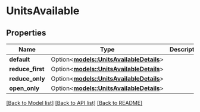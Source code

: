 # UnitsAvailable

## Properties

Name | Type | Description | Notes
------------ | ------------- | ------------- | -------------
**default** | Option<[**models::UnitsAvailableDetails**](UnitsAvailableDetails.md)> |  | [optional]
**reduce_first** | Option<[**models::UnitsAvailableDetails**](UnitsAvailableDetails.md)> |  | [optional]
**reduce_only** | Option<[**models::UnitsAvailableDetails**](UnitsAvailableDetails.md)> |  | [optional]
**open_only** | Option<[**models::UnitsAvailableDetails**](UnitsAvailableDetails.md)> |  | [optional]

[[Back to Model list]](../README.md#documentation-for-models) [[Back to API list]](../README.md#documentation-for-api-endpoints) [[Back to README]](../README.md)


